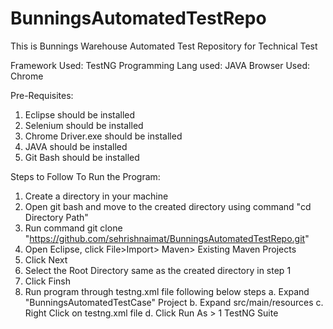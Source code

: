 # BunningsAutomatedTestRepo
This is Bunnings Warehouse Automated Test Repository for Technical Test

Framework Used: TestNG
Programming Lang used: JAVA
Browser Used: Chrome

Pre-Requisites:
1. Eclipse should be installed
2. Selenium should be installed
3. Chrome Driver.exe should be installed
4. JAVA should be installed
5. Git Bash should be installed

Steps to Follow To Run the Program:
1. Create a directory in your machine 
2. Open git bash and move to the created directory using command "cd Directory Path"
3. Run command git clone "https://github.com/sehrishnaimat/BunningsAutomatedTestRepo.git"
4. Open Eclipse, click File>Import> Maven> Existing Maven Projects 
5. Click Next 
6. Select the Root Directory same as the created directory in step 1
7. Click Finsh
8. Run program through testng.xml file following below steps
      a. Expand "BunningsAutomatedTestCase" Project
      b. Expand src/main/resources
      c. Right Click on testng.xml file 
      d. Click Run As > 1 TestNG Suite
